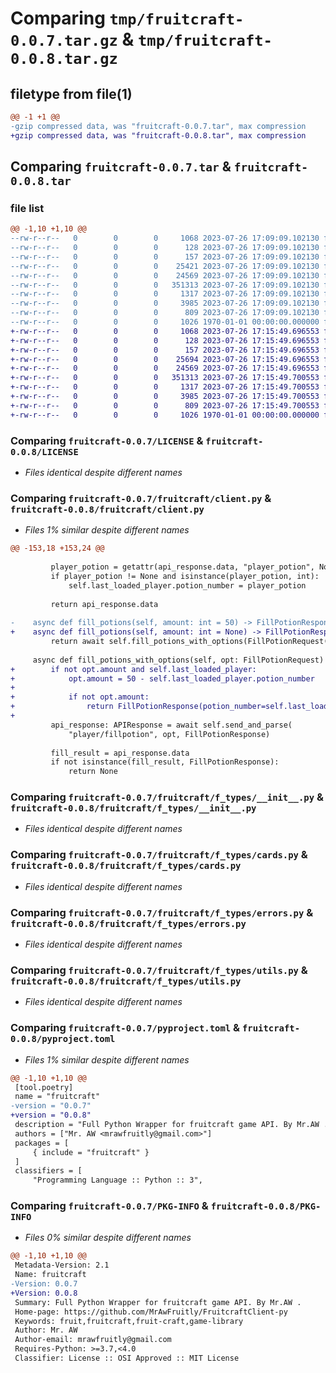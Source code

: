 # Comparing `tmp/fruitcraft-0.0.7.tar.gz` & `tmp/fruitcraft-0.0.8.tar.gz`

## filetype from file(1)

```diff
@@ -1 +1 @@
-gzip compressed data, was "fruitcraft-0.0.7.tar", max compression
+gzip compressed data, was "fruitcraft-0.0.8.tar", max compression
```

## Comparing `fruitcraft-0.0.7.tar` & `fruitcraft-0.0.8.tar`

### file list

```diff
@@ -1,10 +1,10 @@
--rw-r--r--   0        0        0     1068 2023-07-26 17:09:09.102130 fruitcraft-0.0.7/LICENSE
--rw-r--r--   0        0        0      128 2023-07-26 17:09:09.102130 fruitcraft-0.0.7/README.md
--rw-r--r--   0        0        0      157 2023-07-26 17:09:09.102130 fruitcraft-0.0.7/fruitcraft/__init__.py
--rw-r--r--   0        0        0    25421 2023-07-26 17:09:09.102130 fruitcraft-0.0.7/fruitcraft/client.py
--rw-r--r--   0        0        0    24569 2023-07-26 17:09:09.102130 fruitcraft-0.0.7/fruitcraft/f_types/__init__.py
--rw-r--r--   0        0        0   351313 2023-07-26 17:09:09.102130 fruitcraft-0.0.7/fruitcraft/f_types/cards.py
--rw-r--r--   0        0        0     1317 2023-07-26 17:09:09.102130 fruitcraft-0.0.7/fruitcraft/f_types/errors.py
--rw-r--r--   0        0        0     3985 2023-07-26 17:09:09.102130 fruitcraft-0.0.7/fruitcraft/f_types/utils.py
--rw-r--r--   0        0        0      809 2023-07-26 17:09:09.102130 fruitcraft-0.0.7/pyproject.toml
--rw-r--r--   0        0        0     1026 1970-01-01 00:00:00.000000 fruitcraft-0.0.7/PKG-INFO
+-rw-r--r--   0        0        0     1068 2023-07-26 17:15:49.696553 fruitcraft-0.0.8/LICENSE
+-rw-r--r--   0        0        0      128 2023-07-26 17:15:49.696553 fruitcraft-0.0.8/README.md
+-rw-r--r--   0        0        0      157 2023-07-26 17:15:49.696553 fruitcraft-0.0.8/fruitcraft/__init__.py
+-rw-r--r--   0        0        0    25694 2023-07-26 17:15:49.696553 fruitcraft-0.0.8/fruitcraft/client.py
+-rw-r--r--   0        0        0    24569 2023-07-26 17:15:49.696553 fruitcraft-0.0.8/fruitcraft/f_types/__init__.py
+-rw-r--r--   0        0        0   351313 2023-07-26 17:15:49.700553 fruitcraft-0.0.8/fruitcraft/f_types/cards.py
+-rw-r--r--   0        0        0     1317 2023-07-26 17:15:49.700553 fruitcraft-0.0.8/fruitcraft/f_types/errors.py
+-rw-r--r--   0        0        0     3985 2023-07-26 17:15:49.700553 fruitcraft-0.0.8/fruitcraft/f_types/utils.py
+-rw-r--r--   0        0        0      809 2023-07-26 17:15:49.700553 fruitcraft-0.0.8/pyproject.toml
+-rw-r--r--   0        0        0     1026 1970-01-01 00:00:00.000000 fruitcraft-0.0.8/PKG-INFO
```

### Comparing `fruitcraft-0.0.7/LICENSE` & `fruitcraft-0.0.8/LICENSE`

 * *Files identical despite different names*

### Comparing `fruitcraft-0.0.7/fruitcraft/client.py` & `fruitcraft-0.0.8/fruitcraft/client.py`

 * *Files 1% similar despite different names*

```diff
@@ -153,18 +153,24 @@
         
         player_potion = getattr(api_response.data, "player_potion", None)
         if player_potion != None and isinstance(player_potion, int):
             self.last_loaded_player.potion_number = player_potion
         
         return api_response.data
     
-    async def fill_potions(self, amount: int = 50) -> FillPotionResponse:
+    async def fill_potions(self, amount: int = None) -> FillPotionResponse:
         return await self.fill_potions_with_options(FillPotionRequest(amount=amount))
     
     async def fill_potions_with_options(self, opt: FillPotionRequest) -> FillPotionResponse:
+        if not opt.amount and self.last_loaded_player:
+            opt.amount = 50 - self.last_loaded_player.potion_number
+            
+            if not opt.amount:
+                return FillPotionResponse(potion_number=self.last_loaded_player.potion_number)
+        
         api_response: APIResponse = await self.send_and_parse(
             "player/fillpotion", opt, FillPotionResponse)
         
         fill_result = api_response.data
         if not isinstance(fill_result, FillPotionResponse):
             return None
```

### Comparing `fruitcraft-0.0.7/fruitcraft/f_types/__init__.py` & `fruitcraft-0.0.8/fruitcraft/f_types/__init__.py`

 * *Files identical despite different names*

### Comparing `fruitcraft-0.0.7/fruitcraft/f_types/cards.py` & `fruitcraft-0.0.8/fruitcraft/f_types/cards.py`

 * *Files identical despite different names*

### Comparing `fruitcraft-0.0.7/fruitcraft/f_types/errors.py` & `fruitcraft-0.0.8/fruitcraft/f_types/errors.py`

 * *Files identical despite different names*

### Comparing `fruitcraft-0.0.7/fruitcraft/f_types/utils.py` & `fruitcraft-0.0.8/fruitcraft/f_types/utils.py`

 * *Files identical despite different names*

### Comparing `fruitcraft-0.0.7/pyproject.toml` & `fruitcraft-0.0.8/pyproject.toml`

 * *Files 1% similar despite different names*

```diff
@@ -1,10 +1,10 @@
 [tool.poetry]
 name = "fruitcraft"
-version = "0.0.7"
+version = "0.0.8"
 description = "Full Python Wrapper for fruitcraft game API. By Mr.AW ."
 authors = ["Mr. AW <mrawfruitly@gmail.com>"]
 packages = [
     { include = "fruitcraft" }
 ]
 classifiers = [
     "Programming Language :: Python :: 3",
```

### Comparing `fruitcraft-0.0.7/PKG-INFO` & `fruitcraft-0.0.8/PKG-INFO`

 * *Files 0% similar despite different names*

```diff
@@ -1,10 +1,10 @@
 Metadata-Version: 2.1
 Name: fruitcraft
-Version: 0.0.7
+Version: 0.0.8
 Summary: Full Python Wrapper for fruitcraft game API. By Mr.AW .
 Home-page: https://github.com/MrAwFruitly/FruitcraftClient-py
 Keywords: fruit,fruitcraft,fruit-craft,game-library
 Author: Mr. AW
 Author-email: mrawfruitly@gmail.com
 Requires-Python: >=3.7,<4.0
 Classifier: License :: OSI Approved :: MIT License
```

